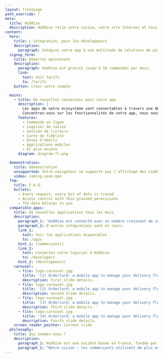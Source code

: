 ```yaml
---
layout: frontpage
path_override: /
meta:
  title: HubRise
  description: HubRise relie votre caisse, votre site Internet et tous vos logiciels.
content:
  hero:
    title: L'intégration, pour les développeurs
    description:
      paragraph: Intégrez votre app à une multitude de solutions de point de vente
  signup_form:
    title: Démarrez maintenant
    description:
      paragraph: HubRise est gratuit jusqu'à 50 commandes par mois.
      link:
        text: Voir tarifs
        to: /tarifs
    button: Créer votre compte

  mains:
    - title: De nouvelles connexions pour votre app
      description: |
        Les apps de notre écosystème sont connectables à travers une API unique et bien conçue.
        Concentrez-vous sur les fonctionnalités de votre app, nous nous occupons des intégrations.
      features:
        - Commande en ligne
        - Logiciel de caisse
        - Gestion de livreurs
        - Carte de fidélité
        - Envoi d'emails
        - Applications mobiles
        - Et plus encore
      diagram: diagram-fr.png

  demonstration:
    title: Démonstration
    unsupported: Votre navigateur ne supporte pas l'affichage des vidéos HTML5.
    video: coming-soon.mp4
  faq:
    title: F.A.Q.
    bullets:
      - Every request, every bit of data is traced
      - Access control with thin grained permissions
      - The data belongs to you
  compatible_apps:
    title: De nouvelles applications tous les mois
    description:
      paragraph_1: 'HubRise est connecté avec un nombre croissant de solutions : JDC/Kezia II, Nestor, MyOrderBox, OrderLord...'
      paragraph_2: D'autres intégrations sont en cours.
      link_1:
        text: Voir les applications disponibles
        to: /apps
      hint_1: (commerçants)
      link_2:
        text: Connectez votre logiciel à HubRise
        to: /developers
      hint_2: (développeurs)
    carousel:
      - file: logo-carousel.jpg
        title: '(1) Orderlord: a mobile app to manage your delivery fleet'
        description: First slide details.
      - file: logo-carousel.jpg
        title: '(2) Orderlord: a mobile app to manage your delivery fleet'
        description: Second slide details.
      - file: logo-carousel.jpg
        title: '(3) Orderlord: a mobile app to manage your delivery fleet'
        description: Third slide details.
      - file: logo-carousel.jpg
        title: '(4) Orderlord: a mobile app to manage your delivery fleet'
        description: Fourth slide details.
    screen_reader_pointer: Current slide
  philosophy:
    title: Qui sommes-nous ?
    description:
      paragraph_1: HubRise est une société basée en France, fondée par des ingénieurs spécialisés dans les logiciels de réservation aérienne, et de commande en ligne pour les restaurants.
      paragraph_2: "Notre vision : les commerçants utilisent de plus en plus d'applications informatiques pour leur activité, mais celles-ci ne communiquent généralement pas entre elles. HubRise veut offrir une solution universelle permettant à toutes les applications des commerçants de communiquer aisément entre elles."
---
```

